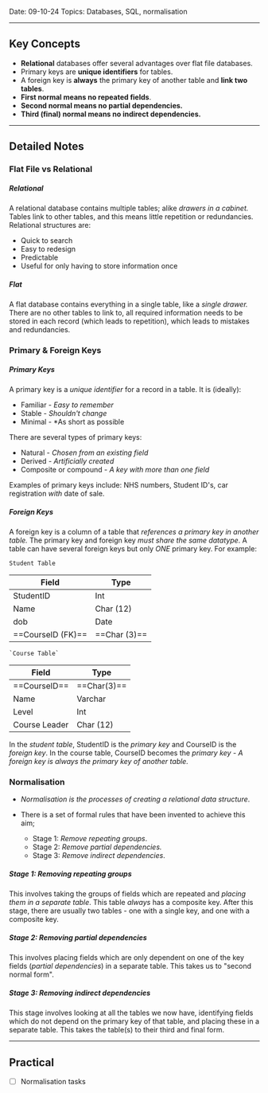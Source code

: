 
Date: 09-10-24
Topics: Databases, SQL, normalisation

---
## Key Concepts

- **Relational** databases offer several advantages over flat file databases.
- Primary keys are **unique identifiers** for tables.
- A foreign key is **always** the primary key of another table and **link two tables**.
- **First normal means no repeated fields**.
- **Second normal means no partial dependencies.**
- **Third (final) normal means no indirect dependencies.**

---
## Detailed Notes
### Flat File vs Relational
##### Relational
A relational database contains multiple tables; alike *drawers in a cabinet.* Tables link to other tables, and this means little repetition or redundancies. Relational structures are:
- Quick to search
- Easy to redesign
- Predictable
- Useful for only having to store information once
##### Flat
A flat database contains everything in a single table, like a *single drawer.* There are no other tables to link to, all required information needs to be stored in each record (which leads to repetition), which leads to mistakes and redundancies.


### Primary & Foreign Keys
##### Primary Keys
A primary key is a *unique identifier* for a record in a table. It is (ideally):

- Familiar -  *Easy to remember*
- Stable - *Shouldn't change*
- Minimal - *As short as possible

There are several types of primary keys:

- Natural - *Chosen from an existing field*
- Derived - *Artificially created*
- Composite or compound - *A key with more than one field*

Examples of primary keys include: NHS numbers, Student ID's, car registration *with* date of sale.
##### Foreign Keys
A foreign key is a column of a table that *references a primary key in another table.* The primary key and foreign key *must share the same datatype*. A table can have several foreign keys but only *ONE* primary key. For example:

	Student Table 

| Field             | Type         |
| ----------------- | ------------ |
| StudentID         | Int          |
| Name              | Char (12)    |
| dob               | Date         |
| ==CourseID (FK)== | ==Char (3)== |

	`Course Table`

| Field         | Type      |
| ------------- | --------- |
| ==CourseID==      | ==Char(3)==   |
| Name          | Varchar   |
| Level         | Int       |
| Course Leader | Char (12) |
In the *student table*, StudentID is the *primary key* and CourseID is the *foreign key*. In the course table, CourseID becomes the *primary key* - *A foreign key is always the primary key of another table.*


### Normalisation

- *Normalisation is the processes of creating a relational data structure*.
- There is a set of formal rules that have been invented to achieve this aim;

	- Stage 1: *Remove repeating groups*.
	- Stage 2: *Remove partial dependencies.*
	- Stage 3: *Remove indirect dependencies*.
##### Stage 1: Removing repeating groups
This involves taking the groups of fields which are repeated and *placing them in a separate table*. This table *always* has a composite key. After this stage, there are usually two tables - one with a single key, and one with a composite key.
##### Stage 2: Removing partial dependencies
This involves placing fields which are only dependent on one of the key fields  (*partial dependencies*) in a separate table. This takes us to "second normal form". 
##### Stage 3: Removing indirect dependencies
This stage involves looking at all the tables we now have, identifying fields which do not depend on the primary key of that table, and placing these in a separate table. This takes the table(s) to their third and final form.

---
## Practical

- [ ] Normalisation tasks

